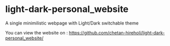 # light-dark-personal_website
A single minimilistic webpage with Light/Dark switchable theme

You can view the website on : https://github.com/chetan-hireholi/light-dark-personal_website/
